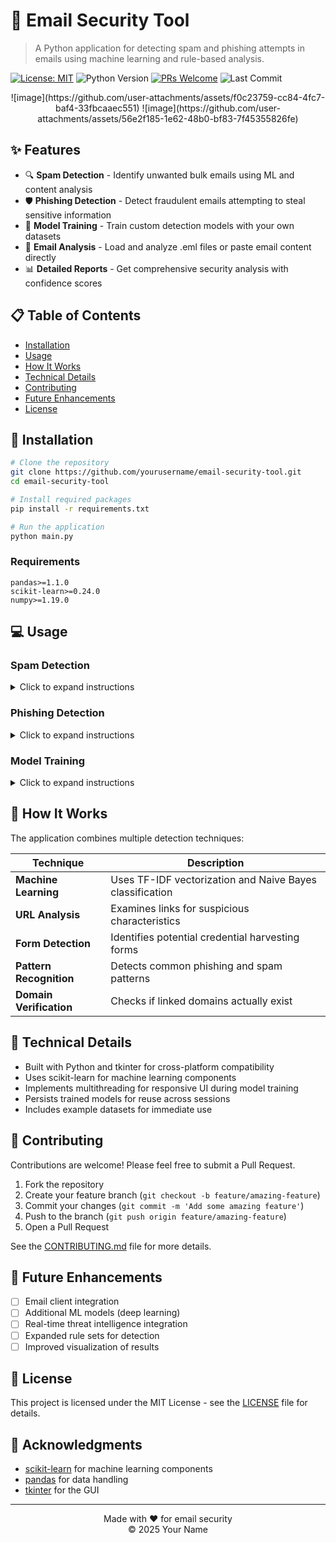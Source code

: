 # 🔐 Email Security Tool

> A Python application for detecting spam and phishing attempts in emails using machine learning and rule-based analysis.

[![License: MIT](https://img.shields.io/badge/License-MIT-yellow.svg)](https://opensource.org/licenses/MIT)
![Python Version](https://img.shields.io/badge/python-3.6%2B-blue)
[![PRs Welcome](https://img.shields.io/badge/PRs-welcome-brightgreen.svg)](CONTRIBUTING.md)
![Last Commit](https://img.shields.io/github/last-commit/yourusername/email-security-tool)

<p align="center">
  ![image](https://github.com/user-attachments/assets/f0c23759-cc84-4fc7-baf4-33fbcaaec551)
  ![image](https://github.com/user-attachments/assets/56e2f185-1e62-48b0-bf83-7f45355826fe)


</p>

## ✨ Features

- 🔍 **Spam Detection** - Identify unwanted bulk emails using ML and content analysis
- 🛡️ **Phishing Detection** - Detect fraudulent emails attempting to steal sensitive information
- 🧠 **Model Training** - Train custom detection models with your own datasets
- 📧 **Email Analysis** - Load and analyze .eml files or paste email content directly
- 📊 **Detailed Reports** - Get comprehensive security analysis with confidence scores

## 📋 Table of Contents

- [Installation](#-installation)
- [Usage](#-usage)
- [How It Works](#-how-it-works)
- [Technical Details](#-technical-details)
- [Contributing](#-contributing)
- [Future Enhancements](#-future-enhancements)
- [License](#-license)

## 🚀 Installation

```bash
# Clone the repository
git clone https://github.com/yourusername/email-security-tool.git
cd email-security-tool

# Install required packages
pip install -r requirements.txt

# Run the application
python main.py
```

### Requirements

```
pandas>=1.1.0
scikit-learn>=0.24.0
numpy>=1.19.0
```

## 💻 Usage

### Spam Detection

<details>
<summary>Click to expand instructions</summary>

1. Navigate to the "Spam Detection" tab
2. Enter or paste email content, or load an .eml file
3. Click "Check Email" to analyze
4. View results including classification and suspicious indicators

</details>

### Phishing Detection

<details>
<summary>Click to expand instructions</summary>

1. Navigate to the "Phishing Detection" tab
2. Enter or paste email content, or load an .eml file
3. Click "Check Email" to analyze
4. Review detailed analysis of URLs, forms, and other phishing indicators

</details>

### Model Training

<details>
<summary>Click to expand instructions</summary>

1. Navigate to the "Model Training" tab
2. Select built-in datasets or provide your own custom CSV files
3. Click "Train Spam Model" or "Train Phishing Model"
4. View training results and model performance metrics

</details>

## 🔎 How It Works

The application combines multiple detection techniques:

| Technique | Description |
|-----------|-------------|
| **Machine Learning** | Uses TF-IDF vectorization and Naive Bayes classification |
| **URL Analysis** | Examines links for suspicious characteristics |
| **Form Detection** | Identifies potential credential harvesting forms |
| **Pattern Recognition** | Detects common phishing and spam patterns |
| **Domain Verification** | Checks if linked domains actually exist |

## 🔧 Technical Details

- Built with Python and tkinter for cross-platform compatibility
- Uses scikit-learn for machine learning components
- Implements multithreading for responsive UI during model training
- Persists trained models for reuse across sessions
- Includes example datasets for immediate use

## 👥 Contributing

Contributions are welcome! Please feel free to submit a Pull Request.

1. Fork the repository
2. Create your feature branch (`git checkout -b feature/amazing-feature`)
3. Commit your changes (`git commit -m 'Add some amazing feature'`)
4. Push to the branch (`git push origin feature/amazing-feature`)
5. Open a Pull Request

See the [CONTRIBUTING.md](CONTRIBUTING.md) file for more details.

## 🔮 Future Enhancements

- [ ] Email client integration
- [ ] Additional ML models (deep learning)
- [ ] Real-time threat intelligence integration
- [ ] Expanded rule sets for detection
- [ ] Improved visualization of results

## 📜 License

This project is licensed under the MIT License - see the [LICENSE](LICENSE) file for details.

## 🙏 Acknowledgments

- [scikit-learn](https://scikit-learn.org/) for machine learning components
- [pandas](https://pandas.pydata.org/) for data handling
- [tkinter](https://docs.python.org/3/library/tkinter.html) for the GUI

---

<p align="center">
  Made with ❤️ for email security
  <br>
  © 2025 Your Name
</p>
